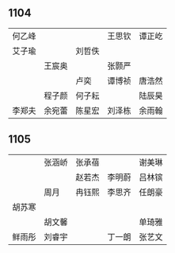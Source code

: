 ## 1104
|     |     |     |     |     |
| --- | --- | --- | --- | --- |
| 何乙峰 |  |  | 王思钦 | 谭正屹 |
| 艾子瑜 |  | 刘哲佚 |  |  |
|  | 王宸奥 |  | 张颢严 |  |
|  |  | 卢奕 | 谭博祯 | 唐浩然 |
|  | 程子颜 | 何子耘 |  | 陆辰昊 |
| 李郑夫 | 余宛蕾 | 陈星宏 | 刘泽栋 | 余雨翰 |

## 1105
|     |     |     |     |     |
| --- | --- | --- | --- | --- |
|  | 张涵峤 | 张承蓓 |  | 谢美琳 |
|  |  | 赵若杰 | 李明蔚 | 吕林镔 |
|  | 周月 | 冉钰熙 | 李思齐 | 任朗豪 |
| 胡苏寒 |  |  |  |  |
|  | 胡文馨 |  |  | 单琦雅 |
| 鲜雨彤 | 刘睿宇 |  | 丁一朗 | 张艺文 |

